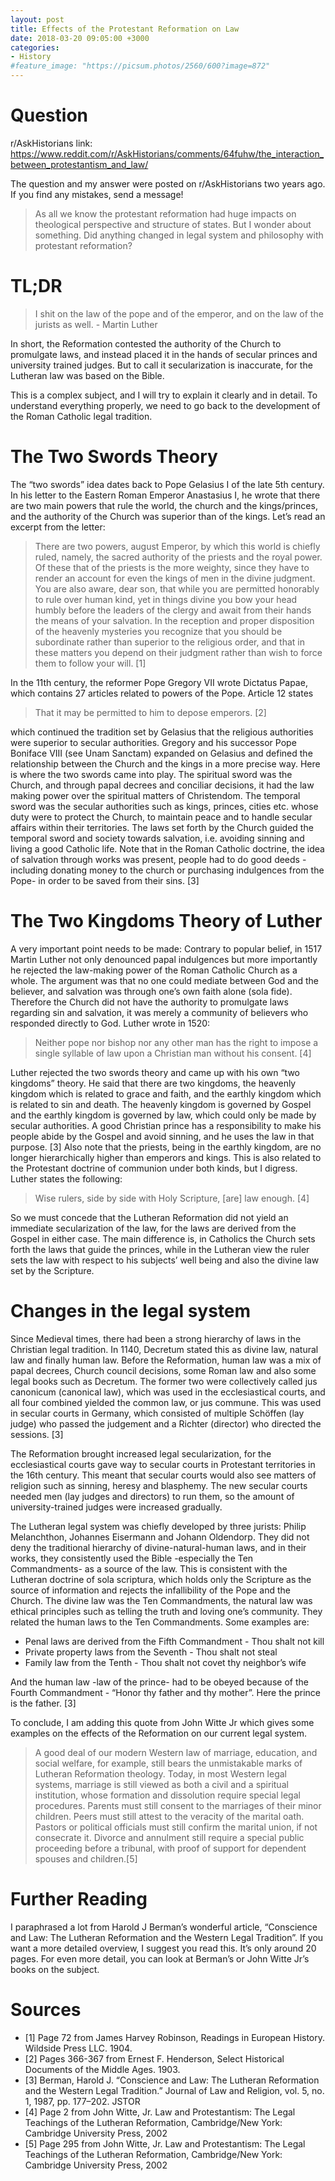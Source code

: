 ```yaml
---
layout: post
title: Effects of the Protestant Reformation on Law
date: 2018-03-20 09:05:00 +3000
categories:
- History
#feature_image: "https://picsum.photos/2560/600?image=872"
---
```


# Question

r/AskHistorians link: https://www.reddit.com/r/AskHistorians/comments/64fuhw/the_interaction_between_protestantism_and_law/

The question and my answer were posted on r/AskHistorians two years ago. If you find any mistakes, send a message!

> As all we know the protestant reformation had huge impacts on theological perspective and structure of states. But I wonder about something. Did anything changed in legal system and philosophy with protestant reformation?

# TL;DR

> I shit on the law of the pope and of the emperor, and on the law of the jurists as well. - Martin Luther

In short, the Reformation contested the authority of the Church to promulgate laws, and instead placed it in the hands of secular princes and university trained judges. But to call it secularization is inaccurate, for the Lutheran law was based on the Bible.

This is a complex subject, and I will try to explain it clearly and in detail. To understand everything properly, we need to go back to the development of the Roman Catholic legal tradition.

# The Two Swords Theory

The “two swords” idea dates back to Pope Gelasius I of the late 5th century. In his letter to the Eastern Roman Emperor Anastasius I, he wrote that there are two main powers that rule the world, the church and the kings/princes, and the authority of the Church was superior than of the kings. Let’s read an excerpt from the letter:

> There are two powers, august Emperor, by which this world is chiefly ruled, namely, the sacred authority of the priests and the royal power. Of these that of the priests is the more weighty, since they have to render an account for even the kings of men in the divine judgment. You are also aware, dear son, that while you are permitted honorably to rule over human kind, yet in things divine you bow your head humbly before the leaders of the clergy and await from their hands the means of your salvation. In the reception and proper disposition of the heavenly mysteries you recognize that you should be subordinate rather than superior to the religious order, and that in these matters you depend on their judgment rather than wish to force them to follow your will. [1]

In the 11th century, the reformer Pope Gregory VII wrote Dictatus Papae, which contains 27 articles related to powers of the Pope. Article 12 states

> That it may be permitted to him to depose emperors. [2]

which continued the tradition set by Gelasius that the religious authorities were superior to secular authorities. Gregory and his successor Pope Boniface VIII (see Unam Sanctam) expanded on Gelasius and defined the relationship between the Church and the kings in a more precise way. Here is where the two swords came into play. The spiritual sword was the Church, and through papal decrees and conciliar decisions, it had the law making power over the spiritual matters of Christendom. The temporal sword was the secular authorities such as kings, princes, cities etc. whose duty were to protect the Church, to maintain peace and to handle secular affairs within their territories. The laws set forth by the Church guided the temporal sword and society towards salvation, i.e. avoiding sinning and living a good Catholic life. Note that in the Roman Catholic doctrine, the idea of salvation through works was present, people had to do good deeds -including donating money to the church or purchasing indulgences from the Pope- in order to be saved from their sins. [3]

# The Two Kingdoms Theory of Luther

A very important point needs to be made: Contrary to popular belief, in 1517 Martin Luther not only denounced papal indulgences but more importantly he rejected the law-making power of the Roman Catholic Church as a whole. The argument was that no one could mediate between God and the believer, and salvation was through one’s own faith alone (sola fide). Therefore the Church did not have the authority to promulgate laws regarding sin and salvation, it was merely a community of believers who responded directly to God. Luther wrote in 1520:

> Neither pope nor bishop nor any other man has the right to impose a single syllable of law upon a Christian man without his consent. [4]

Luther rejected the two swords theory and came up with his own “two kingdoms” theory. He said that there are two kingdoms, the heavenly kingdom which is related to grace and faith, and the earthly kingdom which is related to sin and death. The heavenly kingdom is governed by Gospel and the earthly kingdom is governed by law, which could only be made by secular authorities. A good Christian prince has a responsibility to make his people abide by the Gospel and avoid sinning, and he uses the law in that purpose. [3] Also note that the priests, being in the earthly kingdom, are no longer hierarchically higher than emperors and kings. This is also related to the Protestant doctrine of communion under both kinds, but I digress. Luther states the following:

> Wise rulers, side by side with Holy Scripture, [are] law enough. [4]

So we must concede that the Lutheran Reformation did not yield an immediate secularization of the law, for the laws are derived from the Gospel in either case. The main difference is, in Catholics the Church sets forth the laws that guide the princes, while in the Lutheran view the ruler sets the law with respect to his subjects’ well being and also the divine law set by the Scripture.

# Changes in the legal system

Since Medieval times, there had been a strong hierarchy of laws in the Christian legal tradition. In 1140, Decretum stated this as divine law, natural law and finally human law. Before the Reformation, human law was a mix of papal decrees, Church council decisions, some Roman law and also some legal books such as Decretum. The former two were collectively called jus canonicum (canonical law), which was used in the ecclesiastical courts, and all four combined yielded the common law, or jus commune. This was used in secular courts in Germany, which consisted of multiple Schöffen (lay judge) who passed the judgement and a Richter (director) who directed the sessions. [3]

The Reformation brought increased legal secularization, for the ecclesiastical courts gave way to secular courts in Protestant territories in the 16th century. This meant that secular courts would also see matters of religion such as sinning, heresy and blasphemy. The new secular courts needed men (lay judges and directors) to run them, so the amount of university-trained judges were increased gradually.

The Lutheran legal system was chiefly developed by three jurists: Philip Melanchthon, Johannes Eisermann and Johann Oldendorp. They did not deny the traditional hierarchy of divine-natural-human laws, and in their works, they consistently used the Bible -especially the Ten Commandments- as a source of the law. This is consistent with the Lutheran doctrine of sola scriptura, which holds only the Scripture as the source of information and rejects the infallibility of the Pope and the Church. The divine law was the Ten Commandments, the natural law was ethical principles such as telling the truth and loving one’s community. They related the human laws to the Ten Commandments. Some examples are:

- Penal laws are derived from the Fifth Commandment - Thou shalt not kill
- Private property laws from the Seventh - Thou shalt not steal
- Family law from the Tenth - Thou shalt not covet thy neighbor’s wife

And the human law -law of the prince- had to be obeyed because of the Fourth Commandment - “Honor thy father and thy mother”. Here the prince is the father. [3]

To conclude, I am adding this quote from John Witte Jr which gives some examples on the effects of the Reformation on our current legal system.

> A good deal of our modern Western law of marriage, education, and social welfare, for example, still bears the unmistakable marks of Lutheran Reformation theology. Today, in most Western legal systems, marriage is still viewed as both a civil and a spiritual institution, whose formation and dissolution require special legal procedures. Parents must still consent to the marriages of their minor children. Peers must still attest to the veracity of the marital oath. Pastors or political officials must still confirm the marital union, if not consecrate it. Divorce and annulment still require a special public proceeding before a tribunal, with proof of support for dependent spouses and children.[5]

# Further Reading

I paraphrased a lot from Harold J Berman’s wonderful article, “Conscience and Law: The Lutheran Reformation and the Western Legal Tradition”. If you want a more detailed overview, I suggest you read this. It’s only around 20 pages. For even more detail, you can look at Berman’s or John Witte Jr’s books on the subject.

# Sources

- [1] Page 72 from James Harvey Robinson, Readings in European History. Wildside Press LLC. 1904.
- [2] Pages 366-367 from Ernest F. Henderson, Select Historical Documents of the Middle Ages. 1903.
- [3] Berman, Harold J. “Conscience and Law: The Lutheran Reformation and the Western Legal Tradition.” Journal of Law and Religion, vol. 5, no. 1, 1987, pp. 177–202. JSTOR
- [4] Page 2 from John Witte, Jr. Law and Protestantism: The Legal Teachings of the Lutheran Reformation, Cambridge/New York: Cambridge University Press, 2002
- [5] Page 295 from John Witte, Jr. Law and Protestantism: The Legal Teachings of the Lutheran Reformation, Cambridge/New York: Cambridge University Press, 2002
